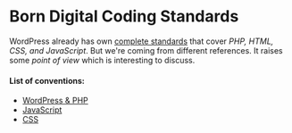 Born Digital Coding Standards
===

WordPress already has own [complete standards](https://codex.wordpress.org/WordPress_Coding_Standards) that cover *PHP, HTML, CSS, and JavaScript*. But we're coming from different references. It raises some *point of view* which is interesting to discuss.

#### List of conventions:

 * [WordPress & PHP](https://github.com/contactjavas/Coding-Standards/tree/master/wp/)
 * [JavaScript](https://github.com/contactjavas/Coding-Standards/tree/master/js/)
 * [CSS](https://github.com/contactjavas/Coding-Standards/tree/master/css/)
